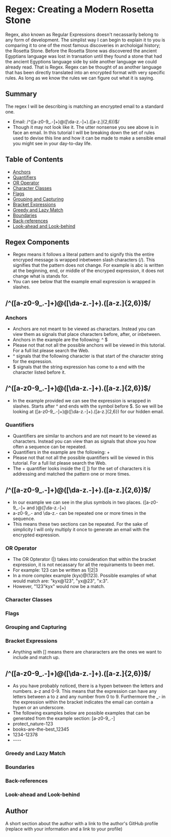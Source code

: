 # Regex: Creating a Modern Rosetta Stone
<!-- Introductory paragraph (replace this with your text) -->
Regex, also known as Regular Expressions doesn't necassarily belong to any form of development. The simplist way I can begin to explain it to you is comparing it to one of the most famous discoveries in archoloigal history; the Rosetta Stone. Before the Rosetta Stone was discovered the ancient Egyptians language was lost in transation until they found a stone that had the ancient Egyptions language side by side another language we could already read. That is Regex. Regex can be thought of as another language that has been directly translated into an encrypted format with very specific rules. As long as we know the rules we can figure out what it is saying. 

## Summary
<!-- Briefly summarize the regex you will be describing and what you will explain. Include a code snippet of the regex. Replace this text with your summary. -->
The regex I will be describing is matching an encrypted email to a standard one. 

- Email: /^([a-z0-9_\.-]+)@([\da-z\.-]+)\.([a-z\.]{2,6})$/
- Though it may not look like it. The utter nonsense you see above is in face an email. In this tutorial I will be breaking down the set of rules used to devise this line and how it can be made to make a sensible email you might see in your day-to-day life.

## Table of Contents

- [Anchors](#anchors)
- [Quantifiers](#quantifiers)
- [OR Operator](#or-operator)
- [Character Classes](#character-classes)
- [Flags](#flags)
- [Grouping and Capturing](#grouping-and-capturing)
- [Bracket Expressions](#bracket-expressions)
- [Greedy and Lazy Match](#greedy-and-lazy-match)
- [Boundaries](#boundaries)
- [Back-references](#back-references)
- [Look-ahead and Look-behind](#look-ahead-and-look-behind)

## Regex Components
- Regex means it follows a literal pattern and to signify this the entire encryped message is wrapped inbetween slash characters (/). This signifies that the pattern does not change. For example is abc is written at the beginning, end, or middle of the encryped expression, it does not change what is stands for. 
- You can see below that the example email expression is wrapped in slashes. 
## /^([a-z0-9_\.-]+)@([\da-z\.-]+)\.([a-z\.]{2,6})$/

### Anchors
- Anchors are not meant to be viewed as charactars. Instead you can view them as signals that place characters before, after, or inbetween. 
- Anchors in the example are the following: ^ $
- Please not that not all the possible anchors will be viewed in this tutorial. For a full list please search the Web. 
- ^ signals that the following character is that start of the character string for the expression. 
- $ signals that the string expression has come to a end with the character listed before it. 
## /^([a-z0-9_\.-]+)@([\da-z\.-]+)\.([a-z\.]{2,6})$/
- In the example provided we can see the expression is wrapped in slashes. Starts after ^ and ends with the symbol before $. So we will be looking at ([a-z0-9_\.-]+)@([\da-z\.-]+)\.([a-z\.]{2,6}) for our hidden email.

### Quantifiers
- Quantifiers are similar to anchors and are not meant to be viewed as characters. Instead you can view than as signals that show you how often a sequence can be repeated.
- Quantifiers in the example are the following: + 
- Please not that not all the possible quantifiers will be viewed in this tutorial. For a full list please search the Web. 
- The + quantifier looks inside the ([ ]) for the set of characters it is addressing and matched the pattern one or more times. 
## /^([a-z0-9_\.-]+)@([\da-z\.-]+)\.([a-z\.]{2,6})$/
- In our example we can see in the plus symbols in two places. ([a-z0-9_\.-]+ and )@([\da-z\.-]+)
- a-z0-9_\.- and \da-z\.- can be repeated one or more times in the sequence.  
- This means these two sections can be repeated. For the sake of simplicity I will only multiply it once to generate an email with the encrypted expression. 

### OR Operator
- The OR Opterator (|) takes into consideration that within the bracket expression, it is not necassary for all the requiraments to been met. 
- For example: 123 can be written as 1|2|3
- In a more complex example (kyx)@(123). Possible examples of what would match are: "kyx@123", "yx@23", "x:3". 
- However, "123"kyx" would now be a match. 

### Character Classes

### Flags

### Grouping and Capturing

### Bracket Expressions
- Anything with [] means there are chararacters are the ones we want to include and match up. 
## /^([a-z0-9_\.-]+)@([\da-z\.-]+)\.([a-z\.]{2,6})$/
- As you have probably noticed, there is a hypen between the letters and numbers. a-z and 0-9. This means that the expression can have any letters between a to z and any number from 0 to 9. Furthermore the _- in the expression within the bracket indicates the email can contain a hypen or an underscore.
- The following examples below are possible examples that can be generated from the example section: [a-z0-9_\.-]
- protect_nature-123
- books-are-the-best_12345
- 1234-12378
- _-_-_-_-

### Greedy and Lazy Match

### Boundaries

### Back-references

### Look-ahead and Look-behind

## Author

A short section about the author with a link to the author's GitHub profile (replace with your information and a link to your profile)
